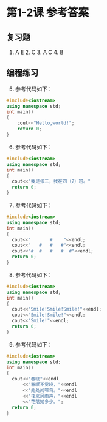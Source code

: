 # 第1-2课 参考答案
## 复习题
1.	A E	2. C	3. A C	4. B
## 编程练习
5.	参考代码如下：
```cpp
#include<iostream>
using namespace std;
int main()
{
	cout<<"Hello,world!";
	return 0;
}
```
6.	参考代码如下：
```cpp
#include<iostream>
using namespace std;
int main()
{
  cout<<"我是张三，我在四（2）班。"
  return 0;
}
```
7.	参考代码如下：
```cpp
#include<iostream>
using namespace std;
int main()
{
  cout<<"       #    "<<endl;
  cout<<"   #   #   #"<<endl;
  cout<<"#  #   #   #  #"<<endl;
  return 0;
}
```

8.	参考代码如下：
```cpp
#include<iostream>
using namespace std;
int main()
{
  cout<<"Smile!Smile!Smile!"<<endl;
  cout<<"Smile!Smile!"<<endl;
  cout<<"Smile!"<<endl;
  return 0;
}
```
9.	参考代码如下：
```cpp
#include<iostream>
using namespace std;
int main()
{
  cout<<"春晓"<<endl
      <<"春眠不觉晓，"<<endl
      <<"处处闻啼鸟。"<<endl
      <<"夜来风雨声，"<<endl
      <<"花落知多少。";
  return 0;
}
```
